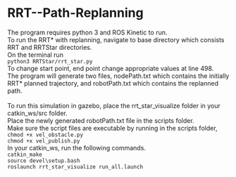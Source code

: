 # RRT--Path-Replanning
The program requires python 3 and ROS Kinetic to run.<br>
To run the RRT* with replanning, navigate to base directory which consists RRT and RRTStar directories.<br>
On the terminal run<br>
`python3 RRTStar/rrt_star.py`<br>
To change start point, end point change appropriate values at line 498.<br>
The program will generate two files, nodePath.txt which contains the initially RRT* planned trajectory, and robotPath.txt which contains the replanned path.<br>
<br>
To run this simulation in gazebo, place the rrt_star_visualize folder in your catkin_ws/src folder.<br>
Place the newly generated robotPath.txt file in the scripts folder.<br>
Make sure the script files are executable by running in the scripts folder,<br>
`chmod +x vel_obstacle.py`<br>
`chmod +x vel_publish.py`<br>
In your catkin_ws, run the following commands.<br>
`catkin_make`<br>
`source devel\setup.bash`<br>
`roslaunch rrt_star_visualize run_all.launch`